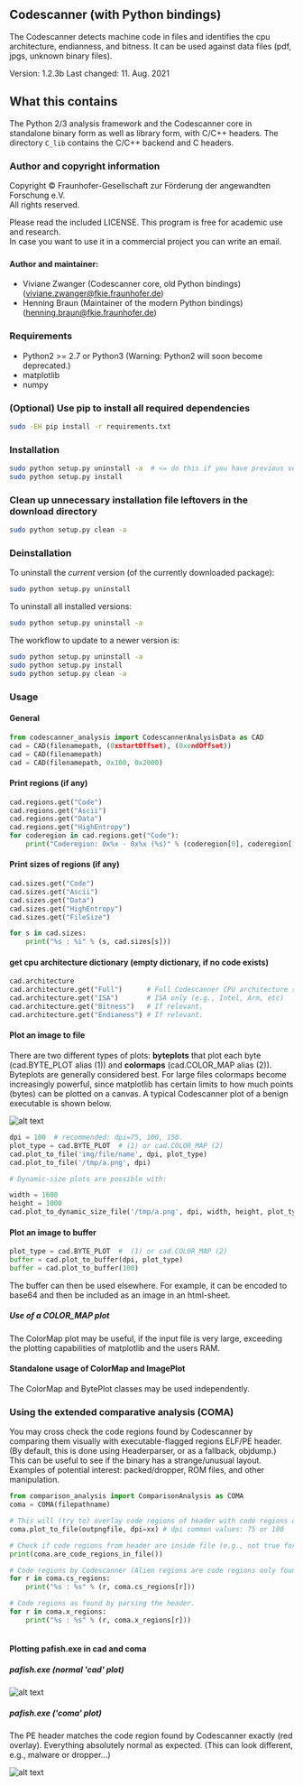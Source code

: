 ## Codescanner (with Python bindings) ##

The Codescanner detects machine code in files and identifies the cpu architecture, endianness, and bitness.
It can be used against data files (pdf, jpgs, unknown binary files).

Version: 1.2.3b
Last changed: 11. Aug. 2021

## What this contains

The Python 2/3 analysis framework and the Codescanner core in standalone 
binary form as well as library form, with C/C++ headers. 
The directory `C_lib` contains the C/C++ backend and C headers.

### Author and copyright information ###

Copyright © Fraunhofer-Gesellschaft zur Förderung der angewandten Forschung e.V.    
All rights reserved.

Please read the included LICENSE. This program is free for academic use and research.   
In case you want to use it in a commercial project you can write an email.

###

#### Author and maintainer:
- Viviane Zwanger (Codescanner core, old Python bindings) ([viviane.zwanger@fkie.fraunhofer.de](viviane.zwanger@fkie.fraunhofer.de))
- Henning Braun (Maintainer of the modern Python bindings) ([henning.braun@fkie.fraunhofer.de](henning.braun@fkie.fraunhofer.de))


### Requirements
* Python2 >= 2.7 or Python3 (Warning: Python2 will soon become deprecated.)
* matplotlib
* numpy

### (Optional) Use pip to install all required dependencies
```sh
sudo -EH pip install -r requirements.txt
```

### Installation ###
```bash
sudo python setup.py uninstall -a  # <= do this if you have previous versions installed.
sudo python setup.py install 
```

### Clean up unnecessary installation file leftovers in the download directory ###
```bash
sudo python setup.py clean -a 
```

### Deinstallation ###
To uninstall the *current* version (of the currently downloaded package):
```bash
sudo python setup.py uninstall 
```

To uninstall all installed versions:
```bash
sudo python setup.py uninstall -a
```

The workflow to update to a newer version is:
```bash
sudo python setup.py uninstall -a
sudo python setup.py install 
sudo python setup.py clean -a 
```


### Usage ###

#### General ####
```python
from codescanner_analysis import CodescannerAnalysisData as CAD
cad = CAD(filenamepath, (0xstartOffset), (0xendOffset))
cad = CAD(filenamepath)
cad = CAD(filenamepath, 0x100, 0x2000)
```  

#### Print regions (if any) ####
```python
cad.regions.get("Code")
cad.regions.get("Ascii")
cad.regions.get("Data")
cad.regions.get("HighEntropy")
for coderegion in cad.regions.get("Code"): 
    print("Coderegion: 0x%x - 0x%x (%s)" % (coderegion[0], coderegion[1], coderegion[2]))
``` 

#### Print sizes of regions (if any) ####
```python
cad.sizes.get("Code")
cad.sizes.get("Ascii")
cad.sizes.get("Data")
cad.sizes.get("HighEntropy")
cad.sizes.get("FileSize")

for s in cad.sizes: 
    print("%s : %i" % (s, cad.sizes[s]))
``` 

#### get cpu architecture dictionary (empty dictionary, if no code exists) ####
```python
cad.architecture
cad.architecture.get("Full")      # Full Codescanner CPU architecture string
cad.architecture.get("ISA")       # ISA only (e.g., Intel, Arm, etc)
cad.architecture.get("Bitness")   # If relevant.
cad.architecture.get("Endianess") # If relevant.
``` 

#### Plot an image to file ####

There are two different types of plots: **byteplots** that plot each byte 
(cad.BYTE_PLOT alias (1)) and **colormaps** (cad.COLOR_MAP alias (2)). 
Byteplots are generally considered best. For large files colormaps become 
increasingly powerful, since matplotlib has certain limits to how much 
points (bytes) can be plotted on a canvas. 
A typical Codescanner plot of a benign executable is shown below.

![alt text](examples/benign_executable_byteplot.png "Codescanner plot of a typical executable")


```python
dpi = 100  # recommended: dpi=75, 100, 150.
plot_type = cad.BYTE_PLOT  # (1) or cad.COLOR_MAP (2) 
cad.plot_to_file('img/file/name', dpi, plot_type)
cad.plot_to_file('/tmp/a.png', dpi)

# Dynamic-size plots are possible with:

width = 1600
height = 1000
cad.plot_to_dynamic_size_file('/tmp/a.png', dpi, width, height, plot_type)
```   
#### Plot an image to buffer ####
```python
plot_type = cad.BYTE_PLOT  #  (1) or cad.COLOR_MAP (2) 
buffer = cad.plot_to_buffer(dpi, plot_type)
buffer = cad.plot_to_buffer(100)
```  

The buffer can then be used elsewhere. 
For example, it can be encoded to base64 and then be included as an image in an html-sheet. 

##### Use of a COLOR_MAP plot #####
The ColorMap plot may be useful, if the input file is very large, exceeding the plotting capabilities of matplotlib and the users RAM.


#### Standalone usage of ColorMap and ImagePlot ####
The ColorMap and BytePlot classes may be used independently.

### Using the extended **com**parative **a**nalysis (COMA) ###
You may cross check the code regions found by Codescanner by comparing 
them visually with executable-flagged regions ELF/PE header. 
(By default, this is done using Headerparser, or as a fallback, objdump.)
This can be useful to see if the binary has a strange/unusual layout. 
Examples of potential interest: packed/dropper, ROM files, and other manipulation.

```python
from comparison_analysis import ComparisonAnalysis as COMA
coma = COMA(filepathname)

# This will (try to) overlay code regions of header with code regions of Codescanner.
coma.plot_to_file(outpngfile, dpi=xx) # dpi common values: 75 or 100

# Check if code regions from header are inside file (e.g., not true for ROM files or memdumps).
print(coma.are_code_regions_in_file())

# Code regions by Codescanner (Alien regions are code regions only found by Codescanner and not found py parsing the header.)
for r in coma.cs_regions: 
    print("%s : %s" % (r, coma.cs_regions[r]))

# Code regions as found by parsing the header.
for r in coma.x_regions: 
    print("%s : %s" % (r, coma.x_regions[r]))
    
```  

#### Plotting pafish.exe in cad and coma ####

##### pafish.exe (normal 'cad' plot) ##### 

![alt text](examples/pafish_cad.png "Codescanner plot of a typical executable")


##### pafish.exe ('coma' plot) ##### 
The PE header matches the code region found by Codescanner exactly (red overlay). 
Everything absolutely normal as expected. (This can look different, e.g., malware or dropper...)

![alt text](examples/pafish_coma.png "Codescanner plot of a typical executable")



